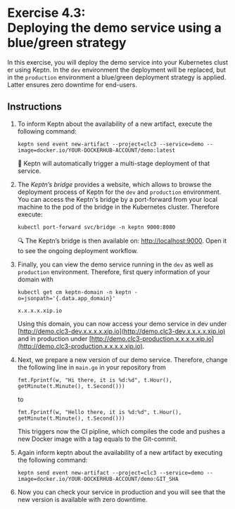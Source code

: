 # Exercise 4.3: Deploying the demo service using a blue/green strategy

In this exercise, you will deploy the demo service into your Kubernetes cluster using Keptn. In the `dev` environment the deployment will be replaced, but in the `production` environment a blue/green deployment strategy is applied. Latter ensures zero downtime for end-users.

## Instructions

1. To inform Keptn about the availability of a new artifact, execute the following command:

    ```console
    keptn send event new-artifact --project=clc3 --service=demo --image=docker.io/YOUR-DOCKERHUB-ACCOUNT/demo:latest
    ```

    :rocket: Keptn will automatically trigger a multi-stage deployment of that service.

1. The *Keptn’s bridge* provides a website, which allows to browse the deployment process of Keptn for the `dev` and `production` environment. You can access the Keptn's bridge by a port-forward from your local machine to the pod of the bridge in the Kubernetes cluster. Therefore execute:

    ```console
    kubectl port-forward svc/bridge -n keptn 9000:8080
    ```
     
    :mag: The Keptn’s bridge is then available on: [http://localhost:9000](http://localhost:9000). Open it to see the ongoing deployment workflow.

1. Finally, you can view the demo service running in the `dev` as well as `production` environment.
Therefore, first query information of your domain with
    ```console
    kubectl get cm keptn-domain -n keptn -o=jsonpath='{.data.app_domain}'
    ```
    ```console
    x.x.x.x.xip.io
    ```

    Using this domain, you can now access your demo service in dev under [http://demo.clc3-dev.x.x.x.x.xip.io](http://demo.clc3-dev.x.x.x.x.xip.io) and in production under [http://demo.clc3-production.x.x.x.x.xip.io](http://demo.clc3-production.x.x.x.x.xip.io).

1. Next, we prepare a new version of our demo service. Therefore, change the following line in `main.go` in your repository from
    ```console
    fmt.Fprintf(w, "Hi there, it is %d:%d", t.Hour(), getMinute(t.Minute(), t.Second()))
    ```
    to
    ```console
    fmt.Fprintf(w, "Hello there, it is %d:%d", t.Hour(), getMinute(t.Minute(), t.Second()))
    ```
    This triggers now the CI pipline, which compiles the code and pushes a new Docker image with a tag equals to the Git-commit.

1. Again inform keptn about the availability of a new artifact by executing the following command:
    
    ```console
    keptn send event new-artifact --project=clc3 --service=demo --image=docker.io/YOUR-DOCKERHUB-ACCOUNT/demo:GIT_SHA
    ```

1. Now you can check your service in production and you will see that the new version is available with zero downtime.